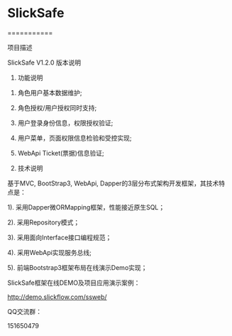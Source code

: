 ﻿# SlickSafe
===========

项目描述

SlickSafe V1.2.0 版本说明

1. 功能说明

1) 角色用户基本数据维护;

2) 角色授权/用户授权同时支持;

3) 用户登录身份信息，权限授权验证;

4) 用户菜单，页面权限信息检验和受控实现;

5) WebApi Ticket(票据)信息验证;


2. 技术说明

基于MVC, BootStrap3, WebApi, Dapper的3层分布式架构开发框架，其技术特点是：

1). 采用Dapper微ORMapping框架，性能接近原生SQL；

2). 采用Repository模式；

3). 采用面向Interface接口编程规范；

4). 采用WebApi实现服务总线;

5). 前端Bootstrap3框架布局在线演示Demo实现；

SlickSafe框架在线DEMO及项目应用演示案例：

http://demo.slickflow.com/ssweb/


QQ交流群：

151650479

